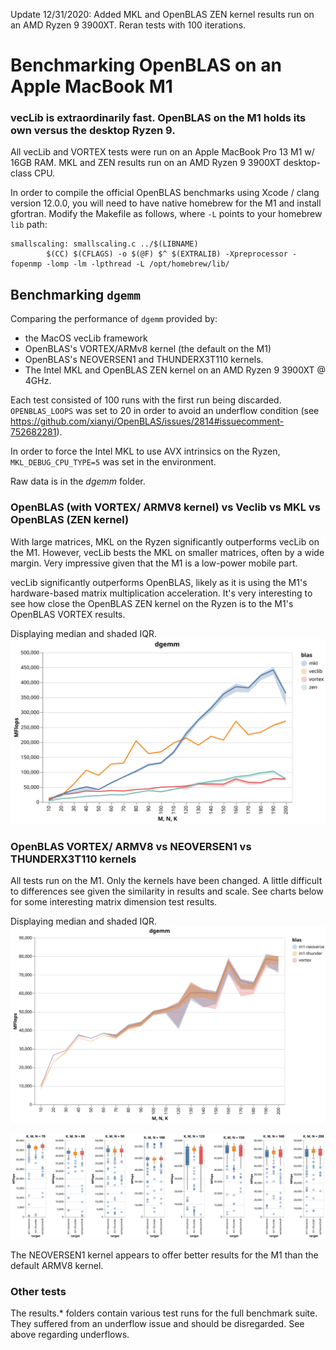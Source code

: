 Update 12/31/2020: Added MKL and OpenBLAS ZEN kernel results run on an AMD Ryzen 9 3900XT. Reran tests with 100 iterations.

# Benchmarking OpenBLAS on an Apple MacBook M1
### vecLib is extraordinarily fast. OpenBLAS on the M1 holds its own versus the desktop Ryzen 9.
All vecLib and VORTEX tests were run on an Apple MacBook Pro 13 M1 w/ 16GB RAM. MKL and ZEN results run on an AMD Ryzen 9 3900XT desktop-class CPU.

In order to compile the official OpenBLAS benchmarks using Xcode / clang version 12.0.0, you will need to have native homebrew for the M1 and install gfortran. Modify the Makefile as follows, where `-L` points to your homebrew `lib` path:
```
smallscaling: smallscaling.c ../$(LIBNAME)
        $(CC) $(CFLAGS) -o $(@F) $^ $(EXTRALIB) -Xpreprocessor -fopenmp -lomp -lm -lpthread -L /opt/homebrew/lib/
```

## Benchmarking `dgemm`
Comparing the performance of `dgemm` provided by:
- the MacOS vecLib framework
- OpenBLAS's VORTEX/ARMv8 kernel (the default on the M1)
- OpenBLAS's NEOVERSEN1 and THUNDERX3T110 kernels.
- The Intel MKL and OpenBLAS ZEN kernel on an AMD Ryzen 9 3900XT @ 4GHz.

Each test consisted of 100 runs with the first run being discarded. `OPENBLAS_LOOPS` was set to 20 in order to avoid an underflow condition (see https://github.com/xianyi/OpenBLAS/issues/2814#issuecomment-752682281). 

In order to force the Intel MKL to use AVX intrinsics on the Ryzen, `MKL_DEBUG_CPU_TYPE=5` was set in the environment. 

Raw data is in the _dgemm_ folder.

### OpenBLAS (with VORTEX/ ARMV8 kernel) vs Veclib vs MKL vs OpenBLAS (ZEN kernel)
With large matrices, MKL on the Ryzen significantly outperforms vecLib on the M1. However, vecLib bests the MKL on smaller matrices, often by a wide margin. Very impressive given that the M1 is a low-power mobile part. 

vecLib significantly outperforms OpenBLAS, likely as it is using the M1's hardware-based matrix multiplication acceleration. It's very interesting to see how close the OpenBLAS ZEN kernel on the Ryzen is to the M1's OpenBLAS VORTEX results.  

Displaying median and shaded IQR.
![dgemm vecLib vs OpenBLAS ARMv8 kernel](dgemm/dgemm_vortex_vs_veclib.svg)

### OpenBLAS VORTEX/ ARMV8 vs NEOVERSEN1 vs THUNDERX3T110 kernels
All tests run on the M1. Only the kernels have been changed. A little difficult to differences see given the similarity in results and scale. See charts below for some interesting matrix dimension test results.

Displaying median and shaded IQR.
![dgemm OpenBLAS kernel comparison](dgemm/dgemm_openblas_kernel_comparison.svg)

![dgemm OpenBLAS kernel comparison 2](dgemm/dgemm_openblas_kernel_detail.1.svg)

The NEOVERSEN1 kernel appears to offer better results for the M1 than the default ARMV8 kernel.

### Other tests
The results.* folders contain various test runs for the full benchmark suite. They suffered from an underflow issue and should be disregarded. See above regarding underflows.




